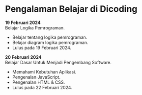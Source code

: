 # Pengalaman Belajar di Dicoding

**19 Februari 2024**<br>
Belajar Logika Pemrograman.
* Belajar tentang logika pemrograman.
* Belajar diagram logika pemrograman.
* Lulus pada 19 Februari 2024.

**20 Februari 2024**<br>
Belajar Dasar Untuk Menjadi Pengembang Software.
* Memahami Kebutuhan Aplikasi.
* Pengenalan JavaScript.
* Pengenalan HTML & CSS.
* Lulus pada 22 Februari 2024.
